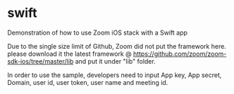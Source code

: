 # swift
Demonstration of how to use Zoom iOS stack with a Swift app

Due to the single size limit of Github, Zoom did not put the framework here. please download it the latest framework @ https://github.com/zoom/zoom-sdk-ios/tree/master/lib and put it under "lib" folder. 

In order to use the sample, developers need to input App key, App secret, Domain, user id, user token, user name and meeting id.
